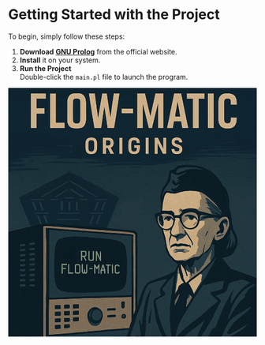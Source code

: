 # Getting Started with the Project

To begin, simply follow these steps:

1. **Download** [**GNU Prolog**](http://www.gprolog.org/) from the official website.
2. **Install** it on your system.
3. **Run the Project**  
   Double-click the `main.pl` file to launch the program.

<p align="center">
  <img src="rml.png" alt="Project Logo" />
</p>

